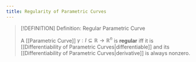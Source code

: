 ```yaml
---
title: Regularity of Parametric Curves
---
```


>[!DEFINITION] Definition: Regular Parametric Curve
>
>A [[Parametric Curve]] $\gamma: I \subseteq \mathbb{R} \to \mathbb{R}^n$ is **regular** iff it is [[Differentiability of Parametric Curves|differentiable]] and its [[Differentiability of Parametric Curves|derivative]] is always nonzero.
>